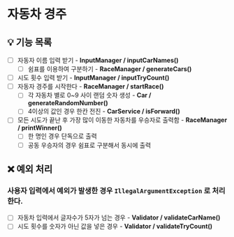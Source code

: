 # 자동차 경주

## 💡 기능 목록
- [ ] 자동자 이름 입력 받기 - **InputManager / inputCarNames()**
    - [ ] 쉼표를 이용하여 구분하기 - **RaceManager / generateCars()**
- [ ] 시도 횟수 입력 받기 - **InputManager / inputTryCount()**
- [ ] 자동자 경주를 시작한다 - **RaceManager / startRace()**
  - [ ] 각 자동차 별로 0~9 사이 랜덤 숫자 생성 - **Car / generateRandomNumber()**
  - [ ] 4이상의 값인 경우 한칸 전진 - **CarService / isForward()**
- [ ] 모든 시도가 끝난 후 가장 많이 이동한 자동차를 우승자로 출력함 - **RaceManager / printWinner()**
  - [ ] 한 명인 경우 단독으로 출력
  - [ ] 공동 우승자의 경우 쉼표로 구분해서 동시에 출력

## ❌ 예외 처리
### 사용자 입력에서 예외가 발생한 경우 `IllegalArgumentException` 로 처리한다.
  - [ ] 자동차 입력에서 글자수가 5자가 넘는 경우 - **Validator / validateCarName()**
  - [ ] 시도 횟수를 숫자가 아닌 값을 넣은 경우 - **Validator / validateTryCount()**